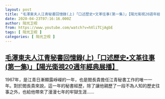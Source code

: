 ```yaml
---
layout: post
title: "毛澤東夫人江青秘書回憶錄(上)「口述歷史•文革往事(第一集)」【陽光衛視20週年經典展播】"
date: 2020-04-23T07:16:16.000Z
author: 阳光卫视
from: https://www.youtube.com/watch?v=hXliTCjAgbE
tags: [ 阳光卫视 ]
categories: [ 阳光卫视 ]
---
```

<!--1587626176000-->
[毛澤東夫人江青秘書回憶錄(上)「口述歷史•文革往事(第一集)」【陽光衛視20週年經典展播】](https://www.youtube.com/watch?v=hXliTCjAgbE)
------

<div>
1967年，是江青日漸顯露崢嶸的一年，也是閻長貴擔任江青秘書工作的唯一一年。對於閻長貴來說，這一年的秘書經歷，除了讓他親歷了一段不為人知的歷史往事之外，也給他帶來了漫漫七年的牢獄生涯……
</div>
